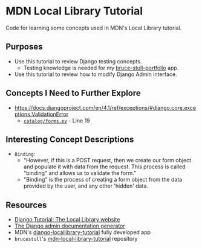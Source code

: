 # MDN Local Library Tutorial

Code for learning some concepts used in MDN's Local Library tutorial.

## Purposes

* Use this tutorial to review Django testing concepts.
  * Testing knowledge is needed for my [bruce-stull-portfolio](https://github.com/brucestull/bruce-stull-portfolio) app.
* Use this tutorial to review how to modify Django Admin interface.

## Concepts I Need to Further Explore

* <https://docs.djangoproject.com/en/4.1/ref/exceptions/#django.core.exceptions.ValidationError>
  * [`catalog/forms.py`](./catalog/forms.py) - Line 19

## Interesting Concept Descriptions

* `Binding`:
  * "However, if this is a POST request, then we create our form object and populate it with data from the request. This process is called "binding" and allows us to validate the form."
  * "Binding" is the process of creating a form object from the data provided by the user, and any other 'hidden' data.

## Resources

* [Django Tutorial: The Local Library website](https://developer.mozilla.org/en-US/docs/Learn/Server-side/Django/Tutorial_local_library_website)
* [The Django admin documentation generator](https://docs.djangoproject.com/en/4.1/ref/contrib/admin/admindocs/)
* MDN's [django-locallibrary-tutorial](https://github.com/mdn/django-locallibrary-tutorial) fully developed app
* `brucestull`'s [mdn-local-library-tutorial](https://github.com/brucestull/mdn-local-library-tutorial) repository
